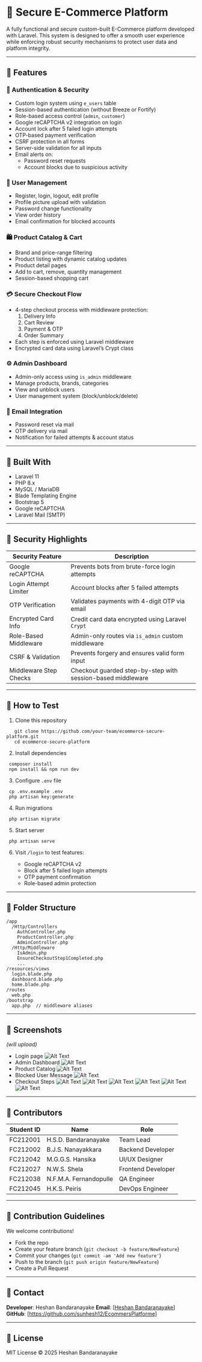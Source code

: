 # 🛒 Secure E-Commerce Platform

A fully functional and secure custom-built E-Commerce platform developed with Laravel. This system is designed to offer a smooth user experience while enforcing robust security mechanisms to protect user data and platform integrity.

---

## 🚀 Features

### 🔐 Authentication & Security

- Custom login system using `e_users` table
- Session-based authentication (without Breeze or Fortify)
- Role-based access control (`admin`, `customer`)
- Google reCAPTCHA v2 integration on login
- Account lock after 5 failed login attempts
- OTP-based payment verification
- CSRF protection in all forms
- Server-side validation for all inputs
- Email alerts on:
  - Password reset requests
  - Account blocks due to suspicious activity

### 👤 User Management

- Register, login, logout, edit profile
- Profile picture upload with validation
- Password change functionality
- View order history
- Email confirmation for blocked accounts

### 🛍️ Product Catalog & Cart

- Brand and price-range filtering
- Product listing with dynamic catalog updates
- Product detail pages
- Add to cart, remove, quantity management
- Session-based shopping cart

### 💳 Secure Checkout Flow

- 4-step checkout process with middleware protection:
  1. Delivery Info
  2. Cart Review
  3. Payment & OTP
  4. Order Summary
- Each step is enforced using Laravel middleware
- Encrypted card data using Laravel’s Crypt class

### ⚙️ Admin Dashboard

- Admin-only access using `is_admin` middleware
- Manage products, brands, categories
- View and unblock users
- User management system (block/unblock/delete)

### 💌 Email Integration

- Password reset via mail
- OTP delivery via mail
- Notification for failed attempts & account status

---

## 🧰 Built With

- Laravel 11
- PHP 8.x
- MySQL / MariaDB
- Blade Templating Engine
- Bootstrap 5
- Google reCAPTCHA
- Laravel Mail (SMTP)

---

## 🔐 Security Highlights

| Security Feature         | Description                                                  |
|--------------------------|--------------------------------------------------------------|
| Google reCAPTCHA         | Prevents bots from brute-force login attempts                |
| Login Attempt Limiter    | Account blocks after 5 failed attempts                       |
| OTP Verification         | Validates payments with 4-digit OTP via email               |
| Encrypted Card Info      | Credit card data encrypted using Laravel `Crypt`             |
| Role-Based Middleware    | Admin-only routes via `is_admin` custom middleware           |
| CSRF & Validation        | Prevents forgery and ensures valid form input                |
| Middleware Step Checks   | Checkout guarded step-by-step with session-based middleware  |

---

## 🧪 How to Test

1. Clone this repository  

```
   git clone https://github.com/your-team/ecommerce-secure-platform.git
   cd ecommerce-secure-platform
  ```

2. Install dependencies

  ```
   composer install
   npm install && npm run dev
  ```

3. Configure `.env` file

  ```
   cp .env.example .env
   php artisan key:generate
  ```

4. Run migrations

  ```
   php artisan migrate
  ```

5. Start server

  ```
   php artisan serve
  ```

6. Visit `/login` to test features:

   * Google reCAPTCHA v2
   * Block after 5 failed login attempts
   * OTP payment confirmation
   * Role-based admin protection

---

## 📂 Folder Structure

```plaintext
/app
  /Http/Controllers
    AuthController.php
    ProductController.php
    AdminController.php
  /Http/Middleware
    IsAdmin.php
    EnsureCheckoutStep1Completed.php
    ...
/resources/views
  login.blade.php
  dashboard.blade.php
  home.blade.php
/routes
  web.php
/bootstrap
  app.php  // middleware aliases
```

---

## 📸 Screenshots

*(will upload)*

* Login page
![Alt Text](RMI/login.png)
* Admin Dashboard
![Alt Text](RMI/adminDashboard.png)
* Product Catalog
![Alt Text](RMI/productCtalog.png)
* Blocked User Message
![Alt Text](RMI/bloackedUser.png)
* Checkout Steps
![Alt Text](RMI/cart%201.png)
![Alt Text](RMI/checkout%201.png)
![Alt Text](RMI/checkout%202.png)
![Alt Text](RMI/checkout%203.png)
![Alt Text](RMI/checkout%204.png)
![Alt Text](RMI/otp%20pass.png)


---

## 👥 Contributors

| Student ID | Name                      | Role             |
|------------|---------------------------|------------------|
| FC212001   | H.S.D. Bandaranayake      | Team Lead        |
| FC212002   | B.J.S. Nanayakkara        | Backend Developer|
| FC212042   | M.G.G.S. Hansika          | UI/UX Designer   |
| FC212027   | N.W.S. Shela              | Frontend Developer|
| FC212038   | N.F.M.A. Fernandopulle    | QA Engineer      |
| FC212045   | H.K.S. Peiris             | DevOps Engineer  |


---

## 🤝 Contribution Guidelines

We welcome contributions!

* Fork the repo
* Create your feature branch (`git checkout -b feature/NewFeature`)
* Commit your changes (`git commit -am 'Add new feature'`)
* Push to the branch (`git push origin feature/NewFeature`)
* Create a Pull Request

---

## 📧 Contact

**Developer**: Heshan Bandaranayake
**Email**: \[[Heshan Bandaranayake](hsdbandaranayake@gmail.com)]
**GitHub**: \[https://github.com/sunhesh12/EcommersPlatforme]


---

## 📄 License

MIT License © 2025 Heshan Bandaranayake

```
